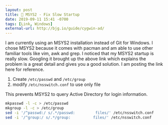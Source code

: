 ```yaml
---
layout: post
title: 🔗 MSYS2 - Fix Slow Startup
date: 2019-09-11 15:41 -0700
tags: [Link, Windows]
external-url: http://bjg.io/guide/cygwin-ad/
---
```


I am currently using an MSYS2 installation instead of Git for Windows. I chose
MSYS2 because it comes with pacman and am able to use other familiar tools like
vim, awk and grep. I noticed that my MSYS2 startup is really slow. Googling it
brought up the above link which explains the problem is a great detail and
gives you a good solution. I am posting the link here for reference.

1. Create `/etc/passwd` and `/etc/group`
2. modify `/etc/nsswitch.conf` to use only file

This prevents MSYS2 to query Active Directory for login information.

```bash
mkpasswd -l -c > /etc/passwd
mkgroup -l -c > /etc/group
sed -i '/^passwd:/ s/.*/passwd:         files/' /etc/nsswitch.conf
sed -i '/^group:/ s/.*/group:          files/' /etc/nsswitch.conf
```
